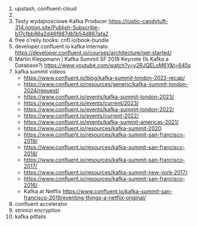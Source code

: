 1. upstash, confluent-cloud
2. 
3. Testy wydajnościowe Kafka Producer https://rustic-candytuft-314.notion.site/Publish-Subscribe-b17cfbb86a2d46f887db1b54d887afa2
4. free o'reily books: cnfl.io/book-bundle
5. developer.confluent.io kafka internals: https://developer.confluent.io/courses/architecture/get-started/
5. Martin Kleppmann | Kafka Summit SF 2018 Keynote (Is Kafka a Database?)
   https://www.youtube.com/watch?v=v2RJQELoM6Y&t=645s
6. kafka summit videos
   - https://www.confluent.io/blog/kafka-summit-london-2022-recap/
   - https://www.confluent.io/resources/generic/kafka-summit-london-2024/request/
   - https://www.confluent.io/events/kafka-summit-london-2023/
   - https://www.confluent.io/events/current/2023/
   - https://www.confluent.io/events/kafka-summit-london-2022/
   - https://www.confluent.io/events/current-2022/
   - https://www.confluent.io/events/kafka-summit-americas-2021/
   - https://www.confluent.io/resources/kafka-summit-2020
   - https://www.confluent.io/resources/kafka-summit-san-francisco-2019/
   - https://www.confluent.io/resources/kafka-summit-san-francisco-2018/
   - https://www.confluent.io/resources/kafka-summit-san-francisco-2017/
   - https://www.confluent.io/resources/kafka-summit-new-york-2017/
   - https://www.confluent.io/resources/kafka-summit-san-francisco-2016/
    - Kafka at Netflix https://www.confluent.io/kafka-summit-san-francisco-2019/eventing-things-a-netflix-original/
7. confluent accelerator
8. strimizi encryption
9. kafka pitfails
